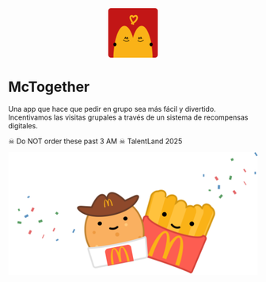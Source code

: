 <div align="center">
  <a href="#">
    <picture>
      <img src="assets/logomt.png" width="100" alt="McTogether logo">
    </picture>
  </a>
</div>

# McTogether

Una app que hace que pedir en grupo sea más fácil y divertido. Incentivamos las visitas grupales a través de un sistema de recompensas digitales.

☠ Do NOT order these past 3 AM ☠
TalentLand 2025

<div align="center">
  <a href="#">
    <picture>
      <img src="assets/celebrate.png" width="512" alt="Yay">
    </picture>
  </a>
</div>
